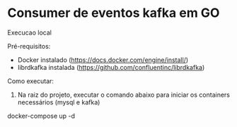 # Consumer de eventos kafka em GO

Execucao local

Pré-requisitos:
- Docker instalado (https://docs.docker.com/engine/install/)
- librdkafka instalada (https://github.com/confluentinc/librdkafka)

Como executar:

1. Na raiz do projeto, executar o comando abaixo para iniciar os containers necessários (mysql e kafka)

docker-compose up -d

